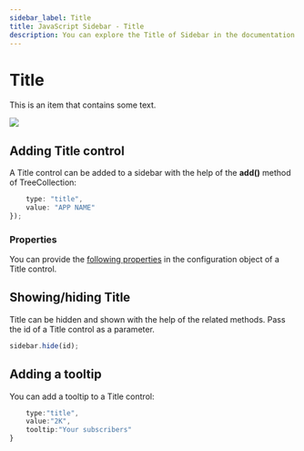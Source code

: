 ```yaml
---
sidebar_label: Title
title: JavaScript Sidebar - Title 
description: You can explore the Title of Sidebar in the documentation of the DHTMLX JavaScript UI library. Browse developer guides and API reference, try out code examples and live demos, and download a free 30-day evaluation version of DHTMLX Suite.
---
```


# Title

This is an item that contains some text.

![](../assets/sidebar/title.png)

## Adding Title control

A Title control can be added to a sidebar with the help of the **add()** method of TreeCollection:

```javascript
    type: "title",
	value: "APP NAME"
});
```

### Properties

You can provide the [following properties](sidebar/api/api_title_properties.md) in the configuration object of a Title control.

## Showing/hiding Title

Title can be hidden and shown with the help of the related methods. Pass the id of a Title control as a parameter.

```javascript
sidebar.hide(id);
```

## Adding a tooltip

You can add a tooltip to a Title control:

```javascript
    type:"title",
    value:"2K",
    tooltip:"Your subscribers"
}
``` 
